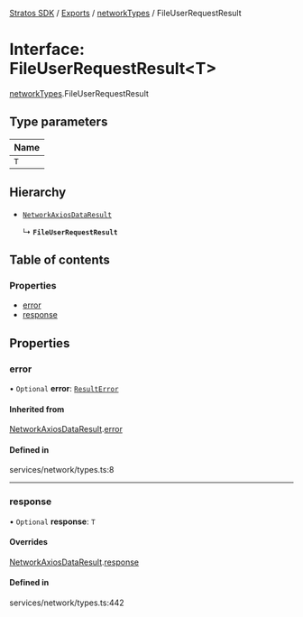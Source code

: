 [Stratos SDK](../README.md) / [Exports](../modules.md) / [networkTypes](../modules/networkTypes.md) / FileUserRequestResult

# Interface: FileUserRequestResult\<T\>

[networkTypes](../modules/networkTypes.md).FileUserRequestResult

## Type parameters

| Name |
| :------ |
| `T` |

## Hierarchy

- [`NetworkAxiosDataResult`](networkTypes.NetworkAxiosDataResult.md)

  ↳ **`FileUserRequestResult`**

## Table of contents

### Properties

- [error](networkTypes.FileUserRequestResult.md#error)
- [response](networkTypes.FileUserRequestResult.md#response)

## Properties

### error

• `Optional` **error**: [`ResultError`](networkTypes.ResultError.md)

#### Inherited from

[NetworkAxiosDataResult](networkTypes.NetworkAxiosDataResult.md).[error](networkTypes.NetworkAxiosDataResult.md#error)

#### Defined in

services/network/types.ts:8

___

### response

• `Optional` **response**: `T`

#### Overrides

[NetworkAxiosDataResult](networkTypes.NetworkAxiosDataResult.md).[response](networkTypes.NetworkAxiosDataResult.md#response)

#### Defined in

services/network/types.ts:442
